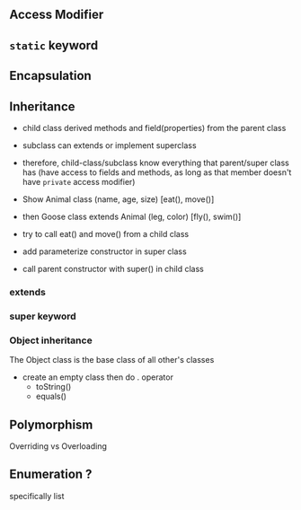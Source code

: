 ## Access Modifier
## `static` keyword

## Encapsulation
 
## Inheritance
  - child class derived methods and field(properties) from the parent class
  - subclass can extends or implement superclass
  - therefore, child-class/subclass know everything that parent/super class has (have access to 
    fields and methods, as long as that member doesn't have `private` access modifier)

  - Show Animal class (name, age, size) [eat(), move()]
  - then Goose class extends Animal (leg, color) [fly(), swim()]
  - try to call eat() and move() from a child class

  - add parameterize constructor in super class
  - call parent constructor with super() in child class

### extends
### super keyword
    
### Object inheritance
The Object class is the base class of all other's classes
- create an empty class then do . operator
  - toString()
  - equals()
  
## Polymorphism 
Overriding vs Overloading

## Enumeration ?
specifically list